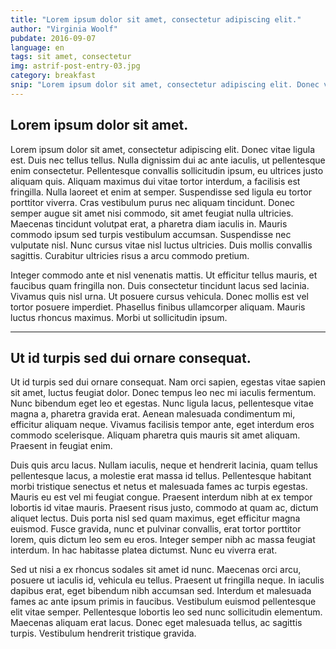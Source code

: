 ```yaml
---
title: "Lorem ipsum dolor sit amet, consectetur adipiscing elit."
author: "Virginia Woolf"
pubdate: 2016-09-07
language: en
tags: sit amet, consectetur
img: astrif-post-entry-03.jpg
category: breakfast
snip: "Lorem ipsum dolor sit amet, consectetur adipiscing elit. Donec vitae ligula est. Duis nec tellus tellus. Nulla dignissim dui ac ante iaculis, ut pellentesque enim consectetur. Pellentesque convallis sollicitudin ipsum, eu ultrices justo aliquam quis."
---
```



## Lorem ipsum dolor sit amet.

Lorem ipsum dolor sit amet, consectetur adipiscing elit. Donec vitae ligula est. Duis nec tellus tellus. Nulla dignissim dui ac ante iaculis, ut pellentesque enim consectetur. Pellentesque convallis sollicitudin ipsum, eu ultrices justo aliquam quis. Aliquam maximus dui vitae tortor interdum, a facilisis est fringilla. Nulla laoreet et enim at semper. Suspendisse sed ligula eu tortor porttitor viverra. Cras vestibulum purus nec aliquam tincidunt. Donec semper augue sit amet nisi commodo, sit amet feugiat nulla ultricies. Maecenas tincidunt volutpat erat, a pharetra diam iaculis in. Mauris commodo ipsum sed turpis vestibulum accumsan. Suspendisse nec vulputate nisl. Nunc cursus vitae nisl luctus ultricies. Duis mollis convallis sagittis. Curabitur ultricies risus a arcu commodo pretium.

Integer commodo ante et nisl venenatis mattis. Ut efficitur tellus mauris, et faucibus quam fringilla non. Duis consectetur tincidunt lacus sed lacinia. Vivamus quis nisl urna. Ut posuere cursus vehicula. Donec mollis est vel tortor posuere imperdiet. Phasellus finibus ullamcorper aliquam. Mauris luctus rhoncus maximus. Morbi ut sollicitudin ipsum.

---

## Ut id turpis sed dui ornare consequat.

Ut id turpis sed dui ornare consequat. Nam orci sapien, egestas vitae sapien sit amet, luctus feugiat dolor. Donec tempus leo nec mi iaculis fermentum. Nunc bibendum eget leo et egestas. Nunc ligula lacus, pellentesque vitae magna a, pharetra gravida erat. Aenean malesuada condimentum mi, efficitur aliquam neque. Vivamus facilisis tempor ante, eget interdum eros commodo scelerisque. Aliquam pharetra quis mauris sit amet aliquam. Praesent in feugiat enim.

Duis quis arcu lacus. Nullam iaculis, neque et hendrerit lacinia, quam tellus pellentesque lacus, a molestie erat massa id tellus. Pellentesque habitant morbi tristique senectus et netus et malesuada fames ac turpis egestas. Mauris eu est vel mi feugiat congue. Praesent interdum nibh at ex tempor lobortis id vitae mauris. Praesent risus justo, commodo at quam ac, dictum aliquet lectus. Duis porta nisl sed quam maximus, eget efficitur magna euismod. Fusce gravida, nunc et pulvinar convallis, erat tortor porttitor lorem, quis dictum leo sem eu eros. Integer semper nibh ac massa feugiat interdum. In hac habitasse platea dictumst. Nunc eu viverra erat.

Sed ut nisi a ex rhoncus sodales sit amet id nunc. Maecenas orci arcu, posuere ut iaculis id, vehicula eu tellus. Praesent ut fringilla neque. In iaculis dapibus erat, eget bibendum nibh accumsan sed. Interdum et malesuada fames ac ante ipsum primis in faucibus. Vestibulum euismod pellentesque elit vitae semper. Pellentesque lobortis leo sed nunc sollicitudin elementum. Maecenas aliquam erat lacus. Donec eget malesuada tellus, ac sagittis turpis. Vestibulum hendrerit tristique gravida.